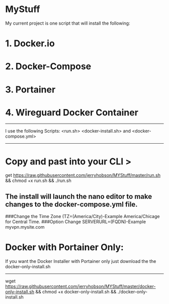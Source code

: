 # MyStuff
My current project is one script that will install the following:
# 1. Docker.io
# 2. Docker-Compose
# 3. Portainer
# 4. Wireguard Docker Container
*****************************************************************
I use the following Scripts:
<run.sh> <docker-install.sh> and <docker-compose.yml>
*****************************************************************
# Copy and past into your CLI > 
get https://raw.githubusercontent.com/jerryhobson/MYStuff/master/run.sh && chmod +x run.sh && ./run.sh
## The install will launch the nano editor to make changes to the docker-compose.yml file.
###Change the Time Zone (TZ=(America/City)-Example America/Chicage for Central Time.
###Option Change SERVERURL=(FQDN)-Example myvpn.mysite.com 
# Docker with Portainer Only:

If you want the Docker Installer with Portainer only just download the the docker-only-install.sh
******************************************************************
wget https://raw.githubusercontent.com/jerryhobson/MYStuff/master/docker-only-install.sh && chmod +x docker-only-install.sh && ./docker-only-install.sh


